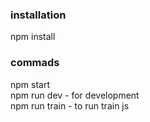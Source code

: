 ### installation
npm install

### commads
npm start   
 npm run dev  - for development   
 npm run train   - to run train js
